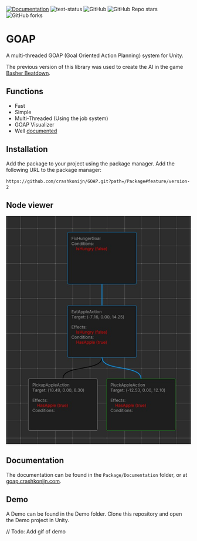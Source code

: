 [![Documentation](https://img.shields.io/badge/GitBook-Docu-lightblue)](https://goap.crashkonijn.com/)
![test-status](https://github.com/crashkonijn/GOAP/actions/workflows/main.yml/badge.svg?branch=feature/version-2)
![GitHub](https://img.shields.io/github/license/crashkonijn/GOAP)
![GitHub Repo stars](https://img.shields.io/github/stars/crashkonijn/GOAP?style=social)
![GitHub forks](https://img.shields.io/github/forks/crashkonijn/GOAP?style=social)

# GOAP
A multi-threaded GOAP (Goal Oriented Action Planning) system for Unity.

The previous version of this library was used to create the AI in the game [Basher Beatdown](https://youtu.be/x653mVuNP0A?t=12s).

## Functions
* Fast
* Simple
* Multi-Threaded (Using the job system)
* GOAP Visualizer
* Well [documented](https://goap.crashkonijn.com/)

## Installation
Add the package to your project using the package manager. Add the following URL to the package manager:
```
https://github.com/crashkonijn/GOAP.git?path=/Package#feature/version-2
```

## Node viewer
![Screenshot of NodeViewer](Package/Documentation/images/goap-viewer.jpg)

## Documentation
The documentation can be found in the `Package/Documentation` folder, or at [goap.crashkonijn.com](https://goap.crashkonijn.com/).

## Demo
A Demo can be found in the Demo folder. Clone this repository and open the Demo project in Unity.

// Todo: Add gif of demo